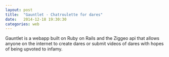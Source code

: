 ```yaml
---
layout: post
title:  "Gauntlet - Chatroulette for dares"
date:   2014-12-18 19:30:30
categories: web
---
```

Gauntlet is a webapp built on Ruby on Rails and the Ziggeo api that allows anyone on the internet to create dares or submit videos of dares with hopes of being upvoted to infamy.
